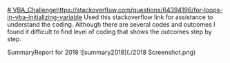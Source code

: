[# VBA_Challenge](https://stackoverflow.com/questions/64394196/for-loops-in-vba-initializing-variable)https://stackoverflow.com/questions/64394196/for-loops-in-vba-initializing-variable
Used this stackoverflow link for assistance to understand the coding.
Although there are several codes and outcomes I found it difficult to find level of coding that shows the outcomes step by step.

SummaryReport for 2018
![summary2018](./2018 Screenshot.png)

